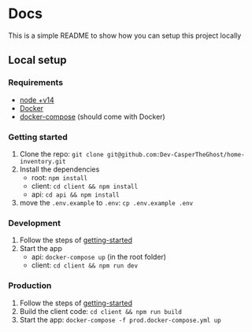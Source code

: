 # Docs

This is a simple README to show how you can setup this project locally

## Local setup

### Requirements

- [node +v14](https://nodejs.org/en/)
- [Docker](https://www.docker.com/)
- [docker-compose](https://docs.docker.com/compose/) (should come with Docker)

### Getting started

1. Clone the repo: `git clone git@github.com:Dev-CasperTheGhost/home-inventory.git`
2. Install the dependencies
   - root: `npm install`
   - client: `cd client && npm install`
   - api: `cd api && npm install`
3. move the `.env.example` to `.env`: `cp .env.example .env`

### Development

1. Follow the steps of [getting-started](#getting-started)
2. Start the app
   - api: `docker-compose up` (in the root folder)
   - client: `cd client && npm run dev`

### Production

1. Follow the steps of [getting-started](#getting-started)
2. Build the client code: `cd client && npm run build`
3. Start the app: `docker-compose -f prod.docker-compose.yml up`
